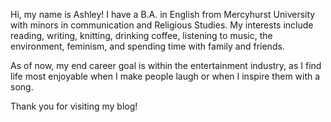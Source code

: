 Hi, my name is Ashley! I have a B.A. in English from Mercyhurst University with minors in communication and Religious Studies.
My interests include reading, writing, knitting, drinking coffee, listening to music, the environment, feminism, and spending time with family and friends.

As of now, my end career goal is within the entertainment industry, as I find life most enjoyable when I make people laugh or when I inspire them with a song.

Thank you for visiting my blog!
